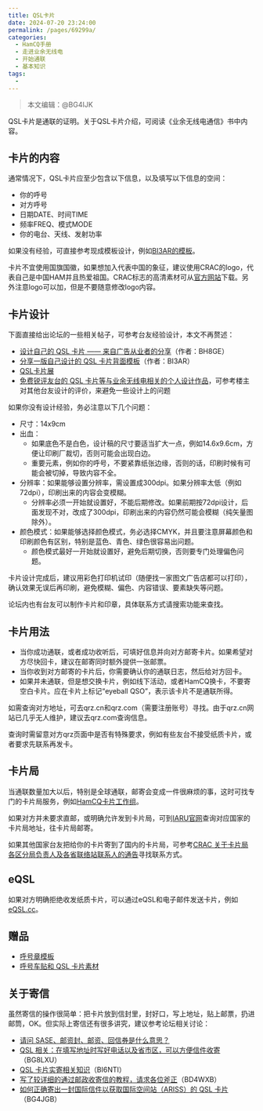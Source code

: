 ```yaml
---
title: QSL卡片
date: 2024-07-20 23:24:00
permalink: /pages/69299a/
categories:
  - HamCQ手册
  - 走进业余无线电
  - 开始通联
  - 基本知识
tags:
  - 
---
```

> 本文编辑：@BG4IJK

QSL卡片是通联的证明。关于QSL卡片介绍，可阅读《业余无线电通信》书中内容。

## 卡片的内容

通常情况下，QSL卡片应至少包含以下信息，以及填写以下信息的空间：

* 你的呼号
* 对方呼号
* 日期DATE、时间TIME
* 频率FREQ、模式MODE
* 你的电台、天线、发射功率

如果没有经验，可直接参考现成模板设计，例如[BI3AR的模板](https://forum.hamcq.cn/d/418)。

卡片不宜使用国旗国徽，如果想加入代表中国的象征，建议使用CRAC的logo，代表自己是中国HAM并且热爱祖国。CRAC标志的高清素材可从[官方网站](http://www.crac.org.cn/News/Detail?ID=327)下载。另外注意logo可以加，但是不要随意修改logo内容。

## 卡片设计

下面直接给出论坛的一些相关帖子，可参考台友经验设计，本文不再赘述：

* [设计自己的 QSL 卡片 —— 来自广告从业者的分享](https://forum.hamcq.cn/d/1882)（作者：BH8GE）
* [分享一版自己设计的 QSL 卡片背面模板](https://forum.hamcq.cn/d/418)（作者：BI3AR）
* [QSL卡片展](https://forum.hamcq.cn/qslCardShow)
* [免费锐评友台的 QSL 卡片等与业余无线电相关的个人设计作品](https://forum.hamcq.cn/d/2295)，可参考楼主对其他台友设计的评价，来避免一些设计上的问题

如果你没有设计经验，务必注意以下几个问题：

* 尺寸：14x9cm
* 出血：
    * 如果底色不是白色，设计稿的尺寸要适当扩大一点，例如14.6x9.6cm，方便让印刷厂裁切，否则可能会出现白边。
    * 重要元素，例如你的呼号，不要紧靠纸张边缘，否则的话，印刷时候有可能会被切掉，导致内容不全。
* 分辨率：如果能够设置分辨率，需设置成300dpi。如果分辨率太低（例如72dpi），印刷出来的内容会变模糊。
    * 分辨率必须一开始就设置好，不能后期修改。如果前期按72dpi设计，后面发现不对，改成了300dpi，印刷出来的内容仍然可能会模糊（纯矢量图除外）。
* 颜色模式：如果能够选择颜色模式，务必选择CMYK，并且要注意屏幕颜色和印刷颜色有区别，特别是蓝色、青色、绿色很容易出问题。
    * 颜色模式最好一开始就设置好，避免后期切换，否则要专门处理偏色问题。

卡片设计完成后，建议用彩色打印机试印（随便找一家图文广告店都可以打印），确认效果无误后再印刷，避免模糊、偏色、内容错误、要素缺失等问题。

论坛内也有台友可以制作卡片和印章，具体联系方式请搜索功能来查找。

## 卡片用法

* 当你成功通联，或者成功收听后，可填好信息并向对方邮寄卡片。如果希望对方尽快回卡，建议在邮寄同时额外提供一张邮票。
* 当你收到对方邮寄的卡片后，你需要确认你的通联日志，然后给对方回卡。
* 如果并未通联，但是想交换卡片，例如线下活动，或者HamCQ换卡，不要寄空白卡片。应在卡片上标记“eyeball QSO”，表示该卡片不是通联所得。

如需查询对方地址，可去qrz.cn和qrz.com（需要注册账号）寻找。由于qrz.cn网站已几乎无人维护，建议去qrz.com查询信息。

查询时需留意对方qrz页面中是否有特殊要求，例如有些友台不接受纸质卡片，或者要求先联系再发卡。

## 卡片局

当通联数量加大以后，特别是全球通联，邮寄会变成一件很麻烦的事，这时可找专门的卡片局服务，例如[HamCQ卡片工作组](https://forum.hamcq.cn/d/750)。

如果对方并未要求直邮，或明确允许发到卡片局，可到[IARU官网](https://www.iaru.org/reference/qsl-bureau-2/)查询对应国家的卡片局地址，往卡片局邮寄。

如果其他国家台友把给你的卡片寄到了国内的卡片局，可参考[CRAC 关于卡片局各区分局负责人及各省联络站联系人的通告](https://forum.hamcq.cn/d/30)寻找联系方式。

## eQSL

如果对方明确拒绝收发纸质卡片，可以通过eQSL和电子邮件发送卡片，例如[eQSL.cc](https://www.eqsl.cc)。

## 赠品

* [呼号章模板](https://forum.hamcq.cn/d/1877)
* [呼号车贴和 QSL 卡片素材](https://forum.hamcq.cn/d/4284)

## 关于寄信

虽然寄信的操作很简单：把卡片放到信封里，封好口，写上地址，贴上邮票，扔进邮筒，OK。但实际上寄信还有很多讲究，建议参考论坛相关讨论：

* [请问 SASE、邮资封、邮资、回信券是什么意思？](https://forum.hamcq.cn/d/3591)
* [QSL 相关：在填写地址时写好电话以及省市区，可以方便信件收寄](https://forum.hamcq.cn/d/3629)（BG8LXU）
* [QSL 卡片实寄相关知识](https://forum.hamcq.cn/d/706)（BI6NTI）
* [写了较详细的通过邮政收寄信的教程，请求各位斧正](https://forum.hamcq.cn/d/4130)（BD4WXB）
* [如何正确寄出一封国际信件以获取国际空间站（ARISS）的 QSL 卡片](https://forum.hamcq.cn/d/4293)（BG4JGB）
